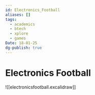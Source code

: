 ```yaml
---
id: Electronics_Football
aliases: []
tags:
  - academics
  - btech
  - xplore
  - games
Date: 18-01-25
dg-publish: true
---
```

# Electronics Football
![[electronicsfootball.excalidraw]]
